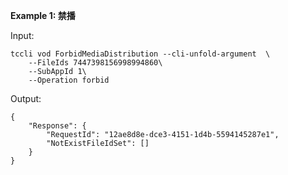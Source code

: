 **Example 1: 禁播**



Input: 

```
tccli vod ForbidMediaDistribution --cli-unfold-argument  \
    --FileIds 7447398156998994860\
    --SubAppId 1\
    --Operation forbid
```

Output: 
```
{
    "Response": {
        "RequestId": "12ae8d8e-dce3-4151-1d4b-5594145287e1",
        "NotExistFileIdSet": []
    }
}
```

